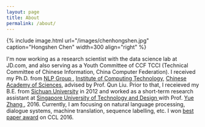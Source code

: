 ```yaml
---
layout: page
title: About
permalink: /about/
---
```


{% include image.html url="/images/chenhongshen.jpg" caption="Hongshen Chen" width=300 align="right" %}

I'm now working as a research scientist with the data science lab at JD.com, and also serving as a Youth Committee of CCF TCCI (Technical Committee of Chinese Information, China Computer Federation). I received my Ph.D. from <a href="http://nlp.ict.ac.cn/"> NLP Group </a>, <a href="http://www.ict.ac.cn/">Institute of Computing Technology</a>, <a href="http://www.ucas.ac.cn/"> Chinese Academy of Sciences</a>, advised by Prof. Qun Liu. Prior to that, I receieved my B.E. from <a href="http://www.scu.edu.cn/">Sichuan University</a> in 2012 and worked as a short-term research assistant at <a href=" https://www.sutd.edu.sg/"> Singapore University of Technology and Design </a>  with Prof. <a href=" https://frcchang.github.io/ "> Yue Zhang </a>, 2016. Currently, I am focusing on natural language processing, dialogue systems, machine translation, sequence labelling, etc. I won <a href="http://www.ict.cas.cn/xwzx/jssxw/201611/t20161118_4698322.html">best paper award</a> on CCL 2016.
